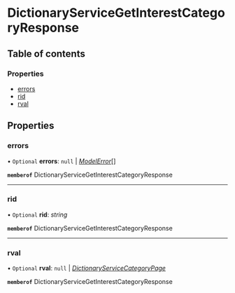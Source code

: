 # DictionaryServiceGetInterestCategoryResponse


## Table of contents

### Properties

- [errors](dictionaryservicegetinterestcategoryresponse.md#errors)
- [rid](dictionaryservicegetinterestcategoryresponse.md#rid)
- [rval](dictionaryservicegetinterestcategoryresponse.md#rval)

## Properties

### errors

• `Optional` **errors**: ``null`` \| [*ModelError*](modelerror.md)[]

**`memberof`** DictionaryServiceGetInterestCategoryResponse

___

### rid

• `Optional` **rid**: *string*

**`memberof`** DictionaryServiceGetInterestCategoryResponse

___

### rval

• `Optional` **rval**: ``null`` \| [*DictionaryServiceCategoryPage*](dictionaryservicecategorypage.md)

**`memberof`** DictionaryServiceGetInterestCategoryResponse

